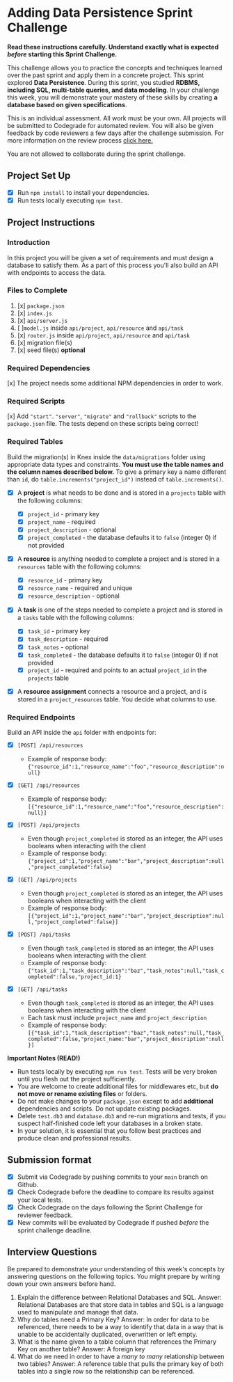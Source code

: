 # Adding Data Persistence Sprint Challenge

**Read these instructions carefully. Understand exactly what is expected _before_ starting this Sprint Challenge.**

This challenge allows you to practice the concepts and techniques learned over the past sprint and apply them in a concrete project. This sprint explored **Data Persistence**. During this sprint, you studied **RDBMS, including SQL, multi-table queries, and data modeling**. In your challenge this week, you will demonstrate your mastery of these skills by creating **a database based on given specifications**.

This is an individual assessment. All work must be your own. All projects will be submitted to Codegrade for automated review. You will also be given feedback by code reviewers a few days after the challenge submission. For more information on the review process [click here.](https://www.notion.so/bloomtech/How-to-View-Feedback-in-CodeGrade-c5147cee220c4044a25de28bcb6bb54a)

You are not allowed to collaborate during the sprint challenge.

## Project Set Up

-   [x] Run `npm install` to install your dependencies.
-   [x] Run tests locally executing `npm test`.

## Project Instructions

### Introduction

In this project you will be given a set of requirements and must design a database to satisfy them. As a part of this process you'll also build an API with endpoints to access the data.

### Files to Complete

1. [x] `package.json`
2. [x] `index.js`
3. [x] `api/server.js`
4. [ ]`model.js` inside `api/project`, `api/resource` and `api/task`
5. [x] `router.js` inside `api/project`, `api/resource` and `api/task`
6. [x] migration file(s)
7. [x] seed file(s) **optional**

### Required Dependencies

[x] The project needs some additional NPM dependencies in order to work.

### Required Scripts

[x] Add `"start"`. `"server"`, `"migrate"` and `"rollback"` scripts to the `package.json` file. The tests depend on these scripts being correct!

### Required Tables

Build the migration(s) in Knex inside the `data/migrations` folder using appropriate data types and constraints. **You must use the table names and the column names described below.** To give a primary key a name different than `id`, do `table.increments("project_id")` instead of `table.increments()`.

-   [x] A **project** is what needs to be done and is stored in a `projects` table with the following columns:

    -   [x] `project_id` - primary key
    -   [x] `project_name` - required
    -   [x] `project_description` - optional
    -   [x] `project_completed` - the database defaults it to `false` (integer 0) if not provided

-   [x] A **resource** is anything needed to complete a project and is stored in a `resources` table with the following columns:

    -   [x] `resource_id` - primary key
    -   [x] `resource_name` - required and unique
    -   [x] `resource_description` - optional

-   [x] A **task** is one of the steps needed to complete a project and is stored in a `tasks` table with the following columns:

    -   [x] `task_id` - primary key
    -   [x] `task_description` - required
    -   [x] `task_notes` - optional
    -   [x] `task_completed` - the database defaults it to `false` (integer 0) if not provided
    -   [x] `project_id` - required and points to an actual `project_id` in the `projects` table

-   [x] A **resource assignment** connects a resource and a project, and is stored in a `project_resources` table. You decide what columns to use.

### Required Endpoints

Build an API inside the `api` folder with endpoints for:

-   [x] `[POST] /api/resources`

    -   Example of response body: `{"resource_id":1,"resource_name":"foo","resource_description":null}`

-   [x] `[GET] /api/resources`

    -   Example of response body: `[{"resource_id":1,"resource_name":"foo","resource_description":null}]`

-   [x] `[POST] /api/projects`

    -   Even though `project_completed` is stored as an integer, the API uses booleans when interacting with the client
    -   Example of response body: `{"project_id":1,"project_name":"bar","project_description":null,"project_completed":false}`

-   [x] `[GET] /api/projects`

    -   Even though `project_completed` is stored as an integer, the API uses booleans when interacting with the client
    -   Example of response body: `[{"project_id":1,"project_name":"bar","project_description":null,"project_completed":false}]`

-   [x] `[POST] /api/tasks`

    -   Even though `task_completed` is stored as an integer, the API uses booleans when interacting with the client
    -   Example of response body: `{"task_id":1,"task_description":"baz","task_notes":null,"task_completed":false,"project_id:1}`

-   [x] `[GET] /api/tasks`
    -   Even though `task_completed` is stored as an integer, the API uses booleans when interacting with the client
    -   Each task must include `project_name` and `project_description`
    -   Example of response body: `[{"task_id":1,"task_description":"baz","task_notes":null,"task_completed":false,"project_name:"bar","project_description":null}]`

**Important Notes (READ!)**

-   Run tests locally by executing `npm run test`. Tests will be very broken until you flesh out the project sufficiently.
-   You are welcome to create additional files for middlewares etc, but **do not move or rename existing files** or folders.
-   Do not make changes to your `package.json` except to add **additional** dependencies and scripts. Do not update existing packages.
-   Delete `test.db3` and `database.db3` and re-run migrations and tests, if you suspect half-finished code left your databases in a broken state.
-   In your solution, it is essential that you follow best practices and produce clean and professional results.

## Submission format

-   [x] Submit via Codegrade by pushing commits to your `main` branch on Github.
-   [x] Check Codegrade before the deadline to compare its results against your local tests.
-   [x] Check Codegrade on the days following the Sprint Challenge for reviewer feedback.
-   [x] New commits will be evaluated by Codegrade if pushed _before_ the sprint challenge deadline.

## Interview Questions

Be prepared to demonstrate your understanding of this week's concepts by answering questions on the following topics. You might prepare by writing down your own answers before hand.

1. Explain the difference between Relational Databases and SQL.
   Answer: Relational Databases are that store data in tables and SQL is a language used to manipulate and manage that data.
2. Why do tables need a Primary Key?
   Answer: In order for data to be referenced, there needs to be a way to identify that data in a way that is unable to be accidentally duplicated, overwritten or left empty.
3. What is the name given to a table column that references the Primary Key on another table?
   Answer: A foreign key
4. What do we need in order to have a _many to many_ relationship between two tables?
   Answer: A reference table that pulls the primary key of both tables into a single row so the relationship can be referenced.
